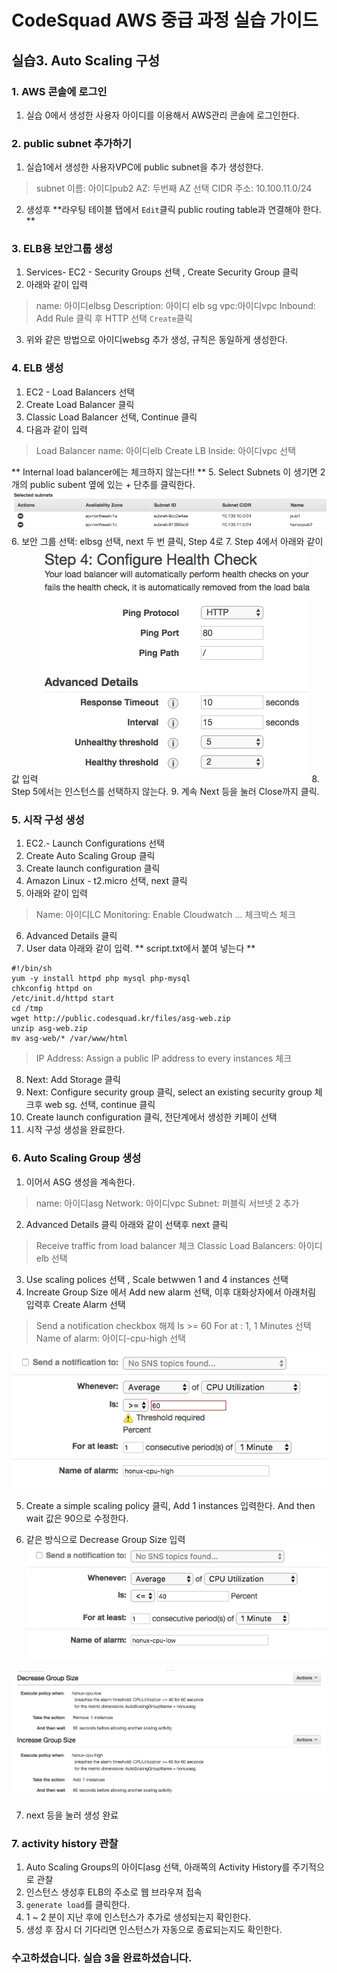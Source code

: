 # CodeSquad AWS 중급 과정 실습 가이드

## 실습3. Auto Scaling 구성 


### 1. AWS 콘솔에 로그인 
1. 실습 0에서 생성한 사용자 아이디를 이용해서 AWS관리 콘솔에 로그인한다.


### 2. public subnet 추가하기  

1. 실습1에서 생성한 사용자VPC에 public subnet을 추가 생성한다. 
> subnet 이름: 아이디pub2
> AZ: 두번째 AZ 선택
> CIDR 주소: 10.100.11.0/24
2. 생성후 **라우팅 테이블 탭에서 `Edit`클릭 public routing table과 연결해야 한다. **

### 3. ELB용 보안그룹 생성 
1. Services- EC2 - Security Groups 선택 , Create Security Group 클릭
2. 아래와 같이 입력
> name: 아이디elbsg
> Description: 아이디 elb sg
> vpc:아이디vpc
> Inbound: Add Rule 클릭 후 HTTP 선택
> `Create`클릭
3. 위와 같은 방법으로 아이디websg 추가 생성, 규칙은 동일하게 생성한다. 

### 4. ELB 생성 
1. EC2 - Load Balancers 선택
2. Create Load Balancer 클릭
3. Classic Load Balancer 선택, Continue 클릭
4. 다음과 같이 입력
> Load Balancer name: 아이디elb
> Create LB Inside: 아이디vpc 선택

** Internal load balancer에는 체크하지 않는다!! **
5. Select Subnets 이 생기면 2개의 public subent 옆에 있는 + 단추를 클릭한다. 
   ![](images/elb-subnet.png)
6. 보안 그룹 선택: elbsg 선택, next 두 번 클릭, Step 4로 
7. Step 4에서 아래와 같이 값 입력 
   ![](images/elb-health.png)
8. Step 5에서는 인스턴스를 선택하지 않는다. 
9. 계속 Next 등을 눌러 Close까지 클릭. 


### 5. 시작 구성 생성 
1. EC2.- Launch Configurations 선택 
2. Create Auto Scaling Group 클릭
3. Create launch configuration 클릭
4. Amazon Linux  - t2.micro 선택, next 클릭
5. 아래와 같이 입력 
> Name: 아이디LC
> Monitoring: Enable Cloudwatch ... 체크박스 체크
6. Advanced Details 클릭 
7. User data 아래와 같이 입력. ** script.txt에서 붙여 넣는다 ** 
```
#!/bin/sh
yum -y install httpd php mysql php-mysql
chkconfig httpd on
/etc/init.d/httpd start
cd /tmp
wget http://public.codesquad.kr/files/asg-web.zip
unzip asg-web.zip
mv asg-web/* /var/www/html
```
> IP Address: Assign a public IP address to every instances 체크 

8. Next: Add Storage 클릭
9. Next: Configure security group 클릭, select an existing security group 체크후 web sg. 선택, continue 클릭
10. Create launch configuration 클릭, 전단계에서 생성한 키페이 선택
11. 시작 구성 생성을 완료한다. 

### 6. Auto Scaling Group 생성
1. 이어서 ASG 생성을 계속한다. 
> name: 아이디asg
> Network: 아이디vpc
> Subnet: 퍼블릭 서브넷 2 추가 

2. Advanced Details 클릭 아래와 같이 선택후 next 클릭
> Receive traffic from load balancer 체크 
> Classic Load Balancers: 아이디elb 선택

3. Use scaling polices 선택 , Scale betwwen 1 and 4 instances 선택 
4. Increate Group Size 에서 Add new alarm 선택, 이후 대화상자에서 아래처림 입력후 Create Alarm 선택
> Send a notification checkbox 해제
> Is >= 60 
> For at : 1, 1 Minutes 선택 
> Name of alarm: 아이디-cpu-high 선택

![](images/asg-alarm.png)

5. Create a simple scaling policy 클릭, Add 1 instances 입력한다. And then wait 값은 90으로 수정한다.  

6. 같은 방식으로 Decrease Group Size 입력 
   ![](images/asg-low.png)

![](images/asg-all.png)

7. next 등을 눌러 생성 완료

### 7. activity history 관찰 

1. Auto Scaling Groups의 아이디asg 선택, 아래쪽의 Activity History를 주기적으로 관찰 
2. 인스턴스 생성후 ELB의 주소로 웹 브라우져 접속
3. `generate load`를 클릭한다. 
4. 1 ~ 2 분이 지난 후에 인스턴스가 추가로 생성되는지 확인한다. 
5. 생성 후 잠시 더 기다리면 인스턴스가 자동으로 종료되는지도 확인한다. 

### 수고하셨습니다. 실습 3을 완료하셨습니다. 





